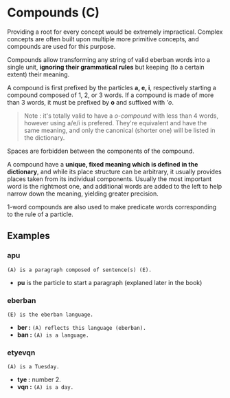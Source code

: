 # Compounds (C)

Providing a root for every concept would be extremely impractical. Complex
concepts are often built upon multiple more primitive concepts, and compounds
are used for this purpose.

Compounds allow transforming any string of valid eberban words into a single
unit, **ignoring their grammatical rules** but keeping (to a certain extent)
their meaning.

A compound is first prefixed by the particles **a, e, i**, respectively starting a
compound composed of 1, 2, or 3 words. If a compound is made of more than 3
words, it must be prefixed by **o** and suffixed with *'o*.

> Note : it's totally valid to have a *o-compound* with less than 4 words,
> however using a/e/i is prefered. They're equivalent and have the same meaning,
> and only the canonical (shorter one) will be listed in the dictionary.

Spaces are forbidden between the components of the compound.

A compound have a **unique, fixed meaning which is defined in the dictionary**,
and while its place structure can be arbitrary, it usually provides places taken
from its individual components. Usually the most important word is the rightmost
one, and additional words are added to the left to help narrow down the meaning,
yielding greater precision.

1-word compounds are also used to make predicate words corresponding to the rule
of a particle.

## Examples

### apu
`(A) is a paragraph composed of sentence(s) (E).`

- **pu** is the particle to start a paragraph (explaned later in the book)

### eberban
`(E) is the eberban language.`

- **ber :** `(A) reflects this language (eberban).`
- **ban :** `(A) is a language.`

### etyevqn
`(A) is a Tuesday.`

- **tye :** number 2.
- **vqn :** `(A) is a day.`